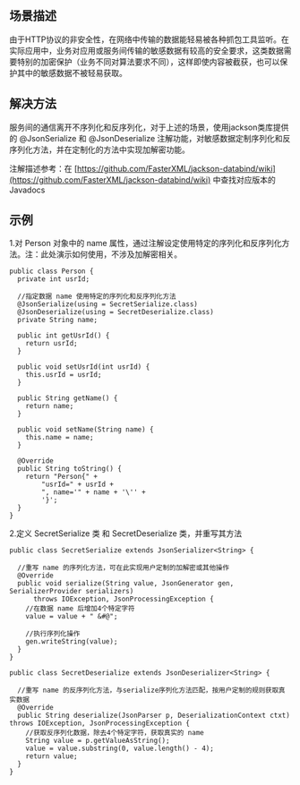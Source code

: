 ## 场景描述

由于HTTP协议的非安全性，在网络中传输的数据能轻易被各种抓包工具监听。在实际应用中，业务对应用或服务间传输的敏感数据有较高的安全要求，这类数据需要特别的加密保护（业务不同对算法要求不同），这样即使内容被截获，也可以保护其中的敏感数据不被轻易获取。

## 解决方法

服务间的通信离开不序列化和反序列化，对于上述的场景，使用jackson类库提供的 @JsonSerialize 和 @JsonDeserialize 注解功能，对敏感数据定制序列化和反序列化方法，并在定制化的方法中实现加解密功能。

注解描述参考：在 [https://github.com/FasterXML/jackson-databind/wiki](https://github.com/FasterXML/jackson-databind/wiki) 中查找对应版本的Javadocs

## 示例

1.对 Person 对象中的 name 属性，通过注解设定使用特定的序列化和反序列化方法。注：此处演示如何使用，不涉及加解密相关。

```
public class Person {
  private int usrId;

  //指定数据 name 使用特定的序列化和反序列化方法
  @JsonSerialize(using = SecretSerialize.class)
  @JsonDeserialize(using = SecretDeserialize.class)
  private String name;

  public int getUsrId() {
    return usrId;
  }

  public void setUsrId(int usrId) {
    this.usrId = usrId;
  }

  public String getName() {
    return name;
  }

  public void setName(String name) {
    this.name = name;
  }

  @Override
  public String toString() {
    return "Person{" +
        "usrId=" + usrId +
        ", name='" + name + '\'' +
        '}';
  }
}
```

2.定义 SecretSerialize 类 和 SecretDeserialize 类，并重写其方法

```
public class SecretSerialize extends JsonSerializer<String> {

  //重写 name 的序列化方法，可在此实现用户定制的加解密或其他操作
  @Override
  public void serialize(String value, JsonGenerator gen, SerializerProvider serializers)
      throws IOException, JsonProcessingException {
    //在数据 name 后增加4个特定字符
    value = value + " &#@";

    //执行序列化操作
    gen.writeString(value);
  }
}

public class SecretDeserialize extends JsonDeserializer<String> {

  //重写 name 的反序列化方法，与serialize序列化方法匹配，按用户定制的规则获取真实数据
  @Override
  public String deserialize(JsonParser p, DeserializationContext ctxt) throws IOException, JsonProcessingException {
    //获取反序列化数据，除去4个特定字符，获取真实的 name
    String value = p.getValueAsString();
    value = value.substring(0, value.length() - 4);
    return value;
  }
}
```




